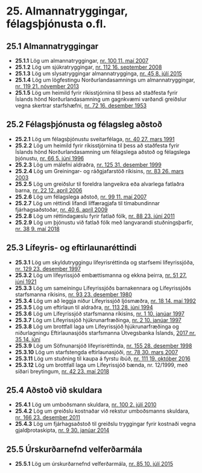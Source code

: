 # 25. Almannatryggingar, félagsþjónusta o.fl.

## 25.1 Almannatryggingar

* __25.1.1__ Lög um almannatryggingar, [nr. 100 11. maí 2007](2007100.md)
* __25.1.2__ Lög um sjúkratryggingar, [nr. 112 16. september 2008](2008112.md)
* __25.1.3__ Lög um slysatryggingar almannatrygginga, [nr. 45 8. júlí 2015](2015045.md)
* __25.1.4__ Lög um lögfestingu Norðurlandasamnings um almannatryggingar, [nr. 119 21. nóvember 2013](2013119.md)
* __25.1.5__ Lög um heimild fyrir ríkisstjórnina til þess að staðfesta fyrir Íslands hönd Norðurlandasamning um gagnkvæmi varðandi greiðslur vegna skertrar starfshæfni, [nr. 72 16. desember 1953](1953072.md)

## 25.2 Félagsþjónusta og félagsleg aðstoð

* __25.2.1__ Lög um félagsþjónustu sveitarfélaga, [nr. 40 27. mars 1991](1991040.md)
* __25.2.2__ Lög um heimild fyrir ríkisstjórnina til þess að staðfesta fyrir Íslands hönd Norðurlandasamning um félagslega aðstoð og félagslega þjónustu, [nr. 66 5. júní 1996](1996066.md)
* __25.2.3__ Lög um málefni aldraðra, [nr. 125 31. desember 1999](1999125.md)
* __25.2.4__ Lög um Greiningar- og ráðgjafarstöð ríkisins, [nr. 83 26. mars 2003](2003083.md)
* __25.2.5__ Lög um greiðslur til foreldra langveikra eða alvarlega fatlaðra barna, [nr. 22 12. apríl 2006](2006022.md)
* __25.2.6__ Lög um félagslega aðstoð, [nr. 99 11. maí 2007](2007099.md)
* __25.2.7__ Lög um réttindi lifandi líffæragjafa til tímabundinnar fjárhagsaðstoðar, [nr. 40 6. apríl 2009](2009040.md)
* __25.2.8__ Lög um réttindagæslu fyrir fatlað fólk, [nr. 88 23. júní 2011](2011088.md)
* __25.2.9__ Lög um þjónustu við fatlað fólk með langvarandi stuðningsþarfir, [nr. 38 9. maí 2018](2018038.md)

## 25.3 Lífeyris- og eftirlaunaréttindi

* __25.3.1__ Lög um skyldutryggingu lífeyrisréttinda og starfsemi lífeyrissjóða, [nr. 129 23. desember 1997](1997129.md)
* __25.3.2__ Lög um lífeyrissjóð embættismanna og ekkna þeirra, [nr. 51 27. júní 1921](1921051.md)
* __25.3.3__ Lög um sameiningu Lífeyrissjóðs barnakennara og Lífeyrissjóðs starfsmanna ríkisins, [nr. 93 23. desember 1980](1980093.md)
* __25.3.4__ Lög um að leggja niður Lífeyrissjóð ljósmæðra, [nr. 18 14. maí 1992](1992018.md)
* __25.3.5__ Lög um eftirlaun til aldraðra, [nr. 113 28. júní 1994](1994113.md)
* __25.3.6__ Lög um Lífeyrissjóð starfsmanna ríkisins, [nr. 1 10. janúar 1997](1997001.md)
* __25.3.7__ Lög um Lífeyrissjóð hjúkrunarfræðinga, [nr. 2 10. janúar 1997](1997002.md)
* __25.3.8__ Lög um brottfall laga um Lífeyrissjóð hjúkrunarfræðinga og niðurlagningu Eftirlaunasjóðs starfsmanna  Útvegsbanka Íslands, [2017  nr. 35  14. júní](2017035.md)
* __25.3.9__ Lög um Söfnunarsjóð lífeyrisréttinda, [nr. 155 28. desember 1998](1998155.md)
* __25.3.10__ Lög um starfstengda eftirlaunasjóði, [nr. 78 30. mars 2007](2007078.md)
* __25.3.11__ Lög um stuðning til kaupa á fyrstu íbúð, [nr. 111 19. október 2016](2016111.md)
* __25.3.12__ Lög um brottfall laga um Lífeyrissjóð bænda, nr. 12/1999, með síðari breytingum, [nr. 42 23. maí 2018](2018042.md)

## 25.4 Aðstoð við skuldara

* __25.4.1__ Lög um umboðsmann skuldara, [nr. 100 2. júlí 2010](2010100.md)
* __25.4.2__ Lög um greiðslu kostnaðar við rekstur umboðsmanns skuldara, [nr. 166 23. desember 2011](2011166.md)
* __25.4.3__ Lög um fjárhagsaðstoð til greiðslu tryggingar fyrir kostnaði vegna gjaldþrotaskipta, [nr. 9 30. janúar 2014](2014009.md)

## 25.5 Úrskurðarnefnd velferðarmála

* __25.5.1__ Lög um úrskurðarnefnd velferðarmála, [nr. 85 10. júlí 2015](2015085.md)

